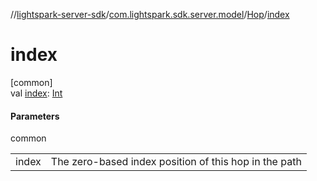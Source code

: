//[lightspark-server-sdk](../../../index.md)/[com.lightspark.sdk.server.model](../index.md)/[Hop](index.md)/[index](--index--.md)

# index

[common]\
val [index](--index--.md): [Int](https://kotlinlang.org/api/latest/jvm/stdlib/kotlin/-int/index.html)

#### Parameters

common

| | |
|---|---|
| index | The zero-based index position of this hop in the path |
